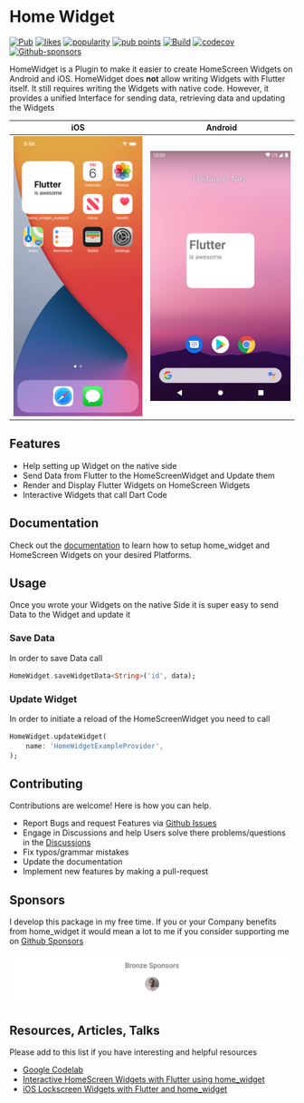 # Home Widget

[![Pub](https://img.shields.io/pub/v/home_widget.svg)](https://pub.dartlang.org/packages/home_widget)
[![likes](https://img.shields.io/pub/likes/home_widget)](https://pub.dev/packages/home_widget/score)
[![popularity](https://img.shields.io/pub/popularity/home_widget)](https://pub.dev/packages/home_widget/score)
[![pub points](https://img.shields.io/pub/points/home_widget)](https://pub.dev/packages/home_widget/score)
[![Build](https://github.com/abausg/home_widget/actions/workflows/main.yml/badge.svg?branch=main)](https://github.com/ABausG/home_widget/actions/workflows/main.yml?query=branch%3Amain)
[![codecov](https://codecov.io/gh/ABausG/home_widget/branch/main/graph/badge.svg?token=ZXTZOL6KFO)](https://codecov.io/gh/ABausG/home_widget)
[![Github-sponsors](https://img.shields.io/badge/Sponsor-30363D?style=flat&logo=GitHub-Sponsors&logoColor=#EA4AAA)](https://github.com/sponsors/abausg)

HomeWidget is a Plugin to make it easier to create HomeScreen Widgets on Android and iOS.
HomeWidget does **not** allow writing Widgets with Flutter itself. It still requires writing the Widgets with native code. However, it provides a unified Interface for sending data, retrieving data and updating the Widgets

| iOS                                                                                                            |  Android                                                                                                           |
|----------------------------------------------------------------------------------------------------------------|--------------------------------------------------------------------------------------------------------------------|
| <img src="https://github.com/ABausG/home_widget/blob/main/.github/assets/demo_ios.png?raw=true" width="500px"> | <img src="https://github.com/ABausG/home_widget/blob/main/.github/assets/demo_android.png?raw=true" width="500px"> |

## Features
- Help setting up Widget on the native side
- Send Data from Flutter to the HomeScreenWidget and Update them
- Render and Display Flutter Widgets on HomeScreen Widgets
- Interactive Widgets that call Dart Code

## Documentation
Check out the [documentation](https://docs.page/abausg/home_widget) to learn how to setup home_widget and HomeScreen Widgets on your desired Platforms.

## Usage
Once you wrote your Widgets on the native Side it is super easy to send Data to the Widget and update it

### Save Data

In order to save Data call
```dart
HomeWidget.saveWidgetData<String>('id', data);
```

### Update Widget

In order to initiate a reload of the HomeScreenWidget you need to call
```dart
HomeWidget.updateWidget(
    name: 'HomeWidgetExampleProvider',
);
```

## Contributing

Contributions are welcome!
Here is how you can help.
- Report Bugs and request Features via [Github Issues](https://github.com/ABausG/home_widget/issues)
- Engage in Discussions and help Users solve there problems/questions in the [Discussions](https://github.com/ABausG/home_widget/discussions)
- Fix typos/grammar mistakes
- Update the documentation
- Implement new features by making a pull-request

## Sponsors

I develop this package in my free time. If you or your Company benefits from home_widget it would mean a lot to me if you consider supporting me on [Github Sponsors](https://github.com/sponsors/abausg)
<p align="center">
  <a href="https://github.com/ABausG/sponsorkit/blob/main/sponsorkit/sponsors.svg">
    <img alt="Github Sponsors of ABausG" src="https://raw.githubusercontent.com/ABausG/sponsorkit/main/sponsorkit/sponsors.svg"/>
  </a>
</p>

## Resources, Articles, Talks
Please add to this list if you have interesting and helpful resources
- [Google Codelab](https://codelabs.developers.google.com/flutter-home-screen-widgets#0)
- [Interactive HomeScreen Widgets with Flutter using home_widget](https://medium.com/p/83cb0706a417)
- [iOS Lockscreen Widgets with Flutter and home_widget](https://medium.com/p/0dfecc18cfa0)
